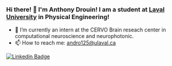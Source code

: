 ### Hi there! 👋 I'm Anthony Drouin! I am a student at [Laval University](https://www.ulaval.ca/en) in Physical Engineering!

- 🔭 I’m currently an intern at the CERVO Brain reseach center in computational neuroscience and neurophotonic.
- 📫 How to reach me: andro125@ulaval.ca

[![Linkedin Badge](https://img.shields.io/badge/-Anthony-blue?style=flat&logo=Linkedin&logoColor=white)](https://www.linkedin.com/in/anthony-drouin-814898212/)
